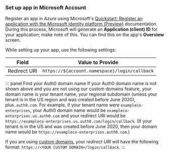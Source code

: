 ### Set up app in Microsoft Account

Register an app in Azure using Microsoft's [Quickstart: Register an application with the Microsoft identity platform (Preview)](https://docs.microsoft.com/en-us/azure/active-directory/develop/quickstart-register-app) documentation. During this process, Microsoft will generate an **Application (client) ID** for your application; make note of this. You can find this on the app's **Overview** screen. 

While setting up your app, use the following settings:

| Field | Value to Provide |
| - | - |
| Redirect URI | `https://${account.namespace}/login/callback` |

::: panel Find your Auth0 domain name
If your Auth0 domain name is not shown above and you are not using our custom domains feature, your domain name is your tenant name, your regional subdomain (unless your tenant is in the US region and was created before June 2020), plus`.auth0.com`. For example, if your tenant name were `exampleco-enterprises`, your Auth0 domain name would be `exampleco-enterprises.us.auth0.com` and your redirect URI would be `https://exampleco-enterprises.us.auth0.com/login/callback`. (If your tenant is in the US and was created before June 2020, then your domain name would be `https://exampleco-enterprises.auth0.com`.)

If you are using [custom domains](https://auth0.com/docs/custom-domains), your <dfn data-key="callback">redirect URI</dfn> will have the following format: `https://<YOUR CUSTOM DOMAIN>/login/callback`.
:::
